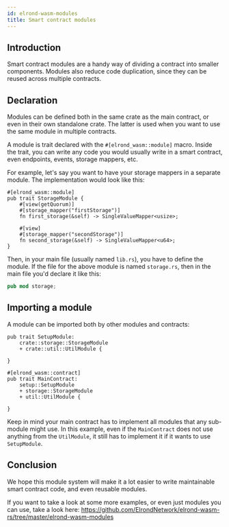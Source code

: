 ```yaml
---
id: elrond-wasm-modules
title: Smart contract modules
---
```


## Introduction

Smart contract modules are a handy way of dividing a contract into smaller components. Modules also reduce code duplication, since they can be reused across multiple contracts.

## Declaration

Modules can be defined both in the same crate as the main contract, or even in their own standalone crate. The latter is used when you want to use the same module in multiple contracts.  

A module is trait declared with the `#[elrond_wasm::module]` macro. Inside the trait, you can write any code you would usually write in a smart contract, even endpoints, events, storage mappers, etc.  

For example, let's say you want to have your storage mappers in a separate module. The implementation would look like this:  

```
#[elrond_wasm::module]
pub trait StorageModule {
    #[view(getQuorum)]
    #[storage_mapper("firstStorage")]
    fn first_storage(&self) -> SingleValueMapper<usize>;

    #[view]
    #[storage_mapper("secondStorage")]
    fn second_storage(&self) -> SingleValueMapper<u64>;
}
```

Then, in your main file (usually named `lib.rs`), you have to define the module. If the file for the above module is named `storage.rs`, then in the main file you'd declare it like this:
```rust
pub mod storage;
```

## Importing a module

A module can be imported both by other modules and contracts: 

```
pub trait SetupModule:
    crate::storage::StorageModule
    + crate::util::UtilModule {

}
```

```
#[elrond_wasm::contract]
pub trait MainContract: 
    setup::SetupModule
    + storage::StorageModule
    + util::UtilModule {

}
```

Keep in mind your main contract has to implement all modules that any sub-module might use. In this example, even if the `MainContract` does not use anything from the `UtilModule`, it still has to implement it if it wants to use `SetupModule`.  

## Conclusion

We hope this module system will make it a lot easier to write maintainable smart contract code, and even reusable modules.  

If you want to take a look at some more examples, or even just modules you can use, take a look here: https://github.com/ElrondNetwork/elrond-wasm-rs/tree/master/elrond-wasm-modules  
